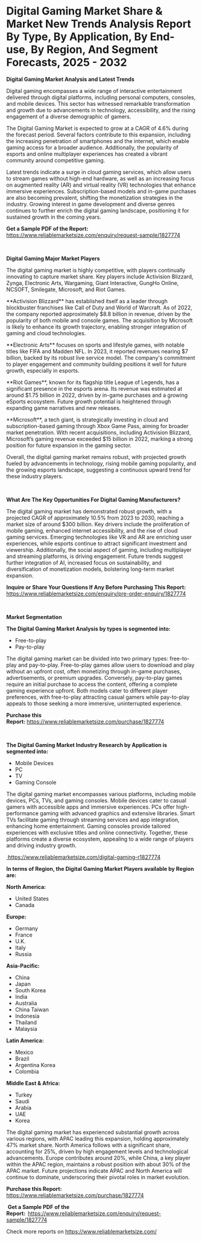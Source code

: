 <p><h1>Digital Gaming Market Share & Market New Trends Analysis Report By Type, By Application, By End-use, By Region, And Segment Forecasts, 2025 - 2032</h1></p><p><strong>Digital Gaming Market Analysis and Latest Trends</strong></p>
<p><p>Digital gaming encompasses a wide range of interactive entertainment delivered through digital platforms, including personal computers, consoles, and mobile devices. This sector has witnessed remarkable transformation and growth due to advancements in technology, accessibility, and the rising engagement of a diverse demographic of gamers.</p><p>The Digital Gaming Market is expected to grow at a CAGR of 4.6% during the forecast period. Several factors contribute to this expansion, including the increasing penetration of smartphones and the internet, which enable gaming access for a broader audience. Additionally, the popularity of esports and online multiplayer experiences has created a vibrant community around competitive gaming.</p><p>Latest trends indicate a surge in cloud gaming services, which allow users to stream games without high-end hardware, as well as an increasing focus on augmented reality (AR) and virtual reality (VR) technologies that enhance immersive experiences. Subscription-based models and in-game purchases are also becoming prevalent, shifting the monetization strategies in the industry. Growing interest in game development and diverse genres continues to further enrich the digital gaming landscape, positioning it for sustained growth in the coming years.</p></p>
<p><strong>Get a Sample PDF of the Report:&nbsp;</strong> <a href="https://www.reliablemarketsize.com/enquiry/request-sample/1827774?utm_campaign=2453&utm_medium=2&utm_source=Github&utm_content=ia&utm_term=11032025&utm_id=digital-gaming">https://www.reliablemarketsize.com/enquiry/request-sample/1827774</a></p>
<p>&nbsp;</p>
<p><strong>Digital Gaming Major Market Players</strong></p>
<p><p>The digital gaming market is highly competitive, with players continually innovating to capture market share. Key players include Activision Blizzard, Zynga, Electronic Arts, Wargaming, Giant Interactive, GungHo Online, NCSOFT, Smilegate, Microsoft, and Riot Games. </p><p>**Activision Blizzard** has established itself as a leader through blockbuster franchises like Call of Duty and World of Warcraft. As of 2022, the company reported approximately $8.8 billion in revenue, driven by the popularity of both mobile and console games. The acquisition by Microsoft is likely to enhance its growth trajectory, enabling stronger integration of gaming and cloud technologies.</p><p>**Electronic Arts** focuses on sports and lifestyle games, with notable titles like FIFA and Madden NFL. In 2023, it reported revenues nearing $7 billion, backed by its robust live service model. The company's commitment to player engagement and community building positions it well for future growth, especially in esports.</p><p>**Riot Games**, known for its flagship title League of Legends, has a significant presence in the esports arena. Its revenue was estimated at around $1.75 billion in 2022, driven by in-game purchases and a growing eSports ecosystem. Future growth potential is heightened through expanding game narratives and new releases.</p><p>**Microsoft**, a tech giant, is strategically investing in cloud and subscription-based gaming through Xbox Game Pass, aiming for broader market penetration. With recent acquisitions, including Activision Blizzard, Microsoft’s gaming revenue exceeded $15 billion in 2022, marking a strong position for future expansion in the gaming sector.</p><p>Overall, the digital gaming market remains robust, with projected growth fueled by advancements in technology, rising mobile gaming popularity, and the growing esports landscape, suggesting a continuous upward trend for these industry players.</p></p>
<p>&nbsp;</p>
<p><strong>What Are The Key Opportunities For Digital Gaming Manufacturers?</strong></p>
<p><p>The digital gaming market has demonstrated robust growth, with a projected CAGR of approximately 10.5% from 2023 to 2030, reaching a market size of around $300 billion. Key drivers include the proliferation of mobile gaming, enhanced internet accessibility, and the rise of cloud gaming services. Emerging technologies like VR and AR are enriching user experiences, while esports continue to attract significant investment and viewership. Additionally, the social aspect of gaming, including multiplayer and streaming platforms, is driving engagement. Future trends suggest further integration of AI, increased focus on sustainability, and diversification of monetization models, bolstering long-term market expansion.</p></p>
<p><strong>Inquire or Share Your Questions If Any Before Purchasing This Report:</strong> <a href="https://www.reliablemarketsize.com/enquiry/pre-order-enquiry/1827774?utm_campaign=2453&utm_medium=2&utm_source=Github&utm_content=ia&utm_term=11032025&utm_id=digital-gaming">https://www.reliablemarketsize.com/enquiry/pre-order-enquiry/1827774</a></p>
<p>&nbsp;</p>
<p><strong>Market Segmentation</strong></p>
<p><strong>The Digital Gaming Market Analysis by types is segmented into:</strong></p>
<p><ul><li>Free-to-play</li><li>Pay-to-play</li></ul></p>
<p><p>The digital gaming market can be divided into two primary types: free-to-play and pay-to-play. Free-to-play games allow users to download and play without an upfront cost, often monetizing through in-game purchases, advertisements, or premium upgrades. Conversely, pay-to-play games require an initial purchase to access the content, offering a complete gaming experience upfront. Both models cater to different player preferences, with free-to-play attracting casual gamers while pay-to-play appeals to those seeking a more immersive, uninterrupted experience.</p></p>
<p><strong>Purchase this Report:&nbsp;</strong><a href="https://www.reliablemarketsize.com/purchase/1827774?utm_campaign=2453&utm_medium=2&utm_source=Github&utm_content=ia&utm_term=11032025&utm_id=digital-gaming">https://www.reliablemarketsize.com/purchase/1827774</a></p>
<p>&nbsp;</p>
<p><strong>The Digital Gaming Market Industry Research by Application is segmented into:</strong></p>
<p><ul><li>Mobile Devices</li><li>PC</li><li>TV</li><li>Gaming Console</li></ul></p>
<p><p>The digital gaming market encompasses various platforms, including mobile devices, PCs, TVs, and gaming consoles. Mobile devices cater to casual gamers with accessible apps and immersive experiences. PCs offer high-performance gaming with advanced graphics and extensive libraries. Smart TVs facilitate gaming through streaming services and app integration, enhancing home entertainment. Gaming consoles provide tailored experiences with exclusive titles and online connectivity. Together, these platforms create a diverse ecosystem, appealing to a wide range of players and driving industry growth.</p></p>
<p><a href="https://www.reliablemarketsize.com/digital-gaming-r1827774?utm_campaign=2453&utm_medium=2&utm_source=Github&utm_content=ia&utm_term=11032025&utm_id=digital-gaming">&nbsp;https://www.reliablemarketsize.com/digital-gaming-r1827774</a></p>
<p><strong>In terms of Region, the Digital Gaming Market Players available by Region are:</strong></p>
<p>
    <p> <strong> North America: </strong>
        <ul>
            <li>United States</li>
            <li>Canada</li>
        </ul>
        </p> 
    <p> <strong> Europe: </strong>
        <ul>
            <li>Germany</li>
            <li>France</li>
            <li>U.K.</li>
            <li>Italy</li>
            <li>Russia</li>
        </ul>
        </p> 
    <p> <strong> Asia-Pacific: </strong>
        <ul>
            <li>China</li>
            <li>Japan</li>
            <li>South Korea</li>
            <li>India</li>
            <li>Australia</li>
            <li>China Taiwan</li>
            <li>Indonesia</li>
            <li>Thailand</li>
            <li>Malaysia</li>
        </ul>
        </p> 
    <p> <strong> Latin America: </strong>
        <ul>
            <li>Mexico</li>
            <li>Brazil</li>
            <li>Argentina Korea</li>
            <li>Colombia</li>
        </ul>
        </p> 
    <p> <strong> Middle East & Africa: </strong>
        <ul>
            <li>Turkey</li>
            <li>Saudi</li>
            <li>Arabia</li>
            <li>UAE</li>
            <li>Korea</li>
        </ul>
    </p>
    </p>
<p><p>The digital gaming market has experienced substantial growth across various regions, with APAC leading this expansion, holding approximately 47% market share. North America follows with a significant share, accounting for 25%, driven by high engagement levels and technological advancements. Europe contributes around 20%, while China, a key player within the APAC region, maintains a robust position with about 30% of the APAC market. Future projections indicate APAC and North America will continue to dominate, underscoring their pivotal roles in market evolution.</p></p>
<p><strong>Purchase this Report: </strong><a href="https://www.reliablemarketsize.com/purchase/1827774?utm_campaign=2453&utm_medium=2&utm_source=Github&utm_content=ia&utm_term=11032025&utm_id=digital-gaming">https://www.reliablemarketsize.com/purchase/1827774</a></p>
<p>&nbsp;<strong>Get a Sample PDF of the Report:&nbsp;&nbsp;</strong><a href="https://www.reliablemarketsize.com/enquiry/request-sample/1827774?utm_campaign=2453&utm_medium=2&utm_source=Github&utm_content=ia&utm_term=11032025&utm_id=digital-gaming">https://www.reliablemarketsize.com/enquiry/request-sample/1827774</a></p>
<p><strong></strong></p>
<p>Check more reports on <a href="https://www.reliablemarketsize.com/?utm_campaign=2453&utm_medium=2&utm_source=Github&utm_content=ia&utm_term=11032025&utm_id=digital-gaming">https://www.reliablemarketsize.com/</a></p>